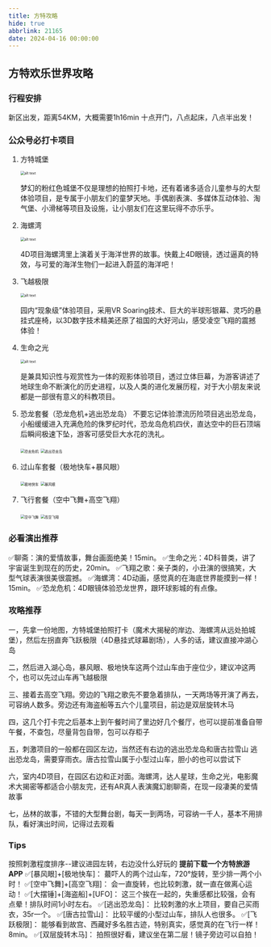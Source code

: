 ```yaml
---
title: 方特攻略
hide: true
abbrlink: 21165
date: 2024-04-16 00:00:00
---
```

## 方特欢乐世界攻略

### 行程安排

新区出发，距离54KM，大概需要1h16min
十点开门，八点起床，八点半出发！

### 公众号必打卡项目

1. 方特城堡

   <img src="https://cs-wlei224.obs.cn-south-1.myhuaweicloud.com/blog-imgs/202404162005989.jpg" alt="alt text" style="zoom:50%;" />

   梦幻的粉红色城堡不仅是理想的拍照打卡地，还有着诸多适合儿童参与的大型体验项目，是专属于小朋友们的童梦天地。手偶剧表演、多媒体互动体验、淘气堡、小滑梯等项目及设施，让小朋友们在这里玩得不亦乐乎。
2. 海螺湾

   <img src="https://cs-wlei224.obs.cn-south-1.myhuaweicloud.com/blog-imgs/202404162005990.jpg" alt="alt text" style="zoom:50%;" />

   4D项目海螺湾里上演着关于海洋世界的故事。快戴上4D眼镜，透过逼真的特效，与可爱的海洋生物们一起进入蔚蓝的海洋吧！
3. 飞越极限

   <img src="https://cs-wlei224.obs.cn-south-1.myhuaweicloud.com/blog-imgs/202404162005991.jpg" alt="alt text" style="zoom:50%;" />

   园内“现象级”体验项目，采用VR Soaring技术、巨大的半球形银幕、灵巧的悬挂式座椅，以3D数字技术精美还原了祖国的大好河山，感受凌空飞翔的震撼体验！
4. 生命之光

   <img src="https://cs-wlei224.obs.cn-south-1.myhuaweicloud.com/blog-imgs/202404162005992.jpg" alt="alt text" style="zoom:50%;" />

   是兼具知识性与观赏性为一体的观影体验项目，透过立体巨幕，为游客讲述了地球生命不断演化的历史进程，以及人类的进化发展历程，对于大小朋友来说都是一部很有意义的科教项目。
5. 恐龙套餐（恐龙危机+逃出恐龙岛）
   不要忘记体验漂流历险项目逃出恐龙岛，小船缓缓进入充满危险的侏罗纪时代，恐龙岛危机四伏，直达空中的巨石顶端后瞬间极速下坠，游客可感受巨大水花的洗礼。
   
   <img src="https://cs-wlei224.obs.cn-south-1.myhuaweicloud.com/blog-imgs/202404162005993.jpg" alt="恐龙危机" style="zoom:50%;" />

   <img src="https://cs-wlei224.obs.cn-south-1.myhuaweicloud.com/blog-imgs/202404162005994.jpg" alt="逃出恐龙岛" style="zoom:50%;" />

6. 过山车套餐（极地快车+暴风眼）

   <img src="https://cs-wlei224.obs.cn-south-1.myhuaweicloud.com/blog-imgs/202404162005995.jpg" alt="极地快车" style="zoom:50%;" />

   <img src="https://cs-wlei224.obs.cn-south-1.myhuaweicloud.com/blog-imgs/202404162005996.jpg" alt="暴风眼" style="zoom:50%;" />

7. 飞行套餐（空中飞舞+高空飞翔）

   <img src="https://cs-wlei224.obs.cn-south-1.myhuaweicloud.com/blog-imgs/202404162005997.jpg" alt="空中飞舞" style="zoom:50%;" />
   
   <img src="https://cs-wlei224.obs.cn-south-1.myhuaweicloud.com/blog-imgs/202404162005999.jpg" alt="高空飞翔" style="zoom:50%;" />


### 必看演出推荐

✅聊斋：演的爱情故事，舞台画面绝美！15min。
✅生命之光：4D科普类，讲了宇宙诞生到现在的历史，20min。
✅飞翔之歌：亲子类的，小丑演的很搞笑，大型气球表演很美很震撼。
✅海螺湾：4D动画，感觉真的在海底世界能摸到一样！15min。
✅恐龙危机：4D眼镜体验恐龙世界，跟环球影城的有点像。

### 攻略推荐

一，先拿一份地图，方特城堡拍照打卡（魔术大揭秘的岸边、海螺湾从远处拍城堡），然后左拐直奔飞跃极限（4D悬挂式球幕剧场），人多的话，建议直接冲湖心岛

二，然后进入湖心岛，暴风眼、极地快车这两个过山车由于座位少，建议冲这两个，也可以先过山车再飞越极限

三、接着去高空飞翔。旁边的飞翔之歌先不要急着排队，一天两场等开演了再去，可容纳人数多。旁边还有海盗船等五六个儿童项目，前边是双层旋转木马

四，这几个打卡完之后基本上到午餐时间了里边好几个餐厅，也可以提前准备自带午餐，不查包，尽量背包自带，包可以存柜子

五，刺激项目的一般都在园区左边，当然还有右边的逃出恐龙岛和唐古拉雪山
逃出恐龙岛，需要穿雨衣。唐古拉雪山属于小型过山车，胆小的也可以尝试下

六，室内4D项目，在园区右边和正对面。海螺湾，达人星球，生命之光，电影魔术大揭密等都适合小朋友完，还有AR真人表演魔幻剧聊斋，在现一段凄美的爱情故事

七，丛林的故事，不错的大型舞台剧，每天一到两场，可容纳一千人，基本不用排队，看好演出时间，记得过去观看

### Tips

按照刺激程度排序--建议进园左转，右边没什么好玩的
**提前下载一个方特旅游APP**
✅[暴风眼]+[极地快车]：
蕞吓人的两个过山车，720°旋转，至少排一两个小时！
✅[空中飞舞]+[高空飞翔]：
会一直旋转，也比较刺激，就一直在做离心运动！
✅[大摆锤]+[海盗船]+[UFO]：
这三个挨在一起的，失重感都比较强，会有点晕！排队时间1小时左右。
✅[逃出恐龙岛]：
比较刺激的水上项目，要自己买雨衣，35r一个。
✅[唐古拉雪山]：
比较平缓的小型过山车，排队人也很多。
✅[飞跃极限]：
能够看到故宫、西藏好多名胜古迹，特别真实，感觉真的在飞行一样！8min。
✅[双层旋转木马]：
拍照很好看，建议坐在第二层！镜子旁边可以自拍！
